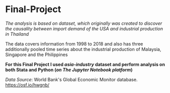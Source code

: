 # Final-Project

*The analysis is based on dataset, 
which originally was created to discover the causality between import demand of the USA and
industrial production in Thailand*

The data covers information from 1998 to 2018 and also has three additionally pooled time series about the industrial production of Malaysia, Singapore and the Philippines

**For this Final Project I used *asia-industry* dataset and perform analysis on both Stata and Python (*on The Jupyter Notebook platform*)**

*Data Source*: World Bank's Global Economic Monitor database. https://osf.io/hwgnb/
